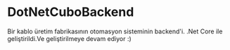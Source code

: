 # DotNetCuboBackend

Bir kablo üretim fabrikasının otomasyon sisteminin backend'i.
.Net Core ile geliştirildi.Ve geliştirilmeye devam ediyor :)
